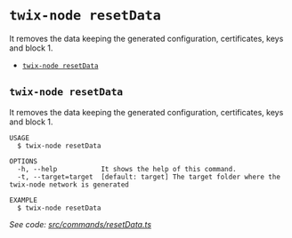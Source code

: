 `twix-node resetData`
============================

It removes the data keeping the generated configuration, certificates, keys and block 1.

* [`twix-node resetData`](#twix-node-resetdata)

## `twix-node resetData`

It removes the data keeping the generated configuration, certificates, keys and block 1.

```
USAGE
  $ twix-node resetData

OPTIONS
  -h, --help           It shows the help of this command.
  -t, --target=target  [default: target] The target folder where the twix-node network is generated

EXAMPLE
  $ twix-node resetData
```

_See code: [src/commands/resetData.ts](https://github.com/NewCapital/TWIX-NODE/src/commands/resetData.ts)_
